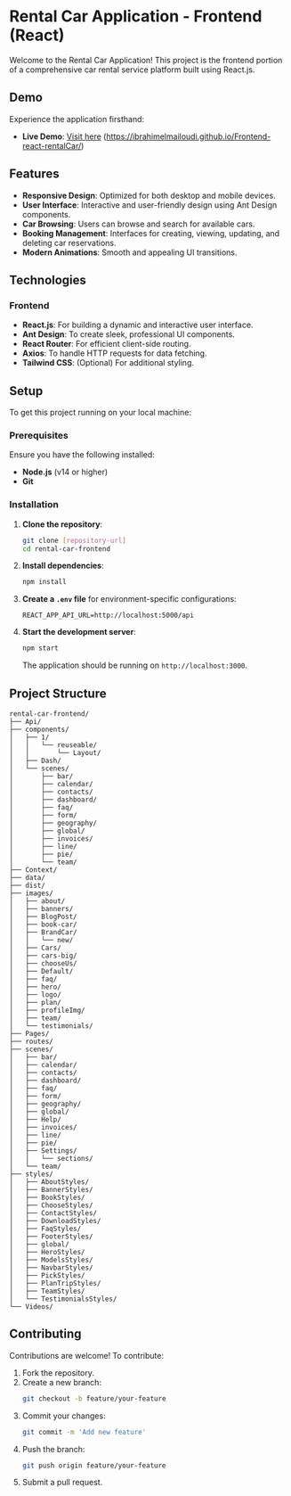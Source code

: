# Rental Car Application - Frontend (React)

Welcome to the Rental Car Application! This project is the frontend portion of a comprehensive car rental service platform built using React.js.

## Demo
Experience the application firsthand:
- **Live Demo**: [Visit here](#) (https://ibrahimelmailoudi.github.io/Frontend-react-rentalCar/)

## Features
- **Responsive Design**: Optimized for both desktop and mobile devices.
- **User Interface**: Interactive and user-friendly design using Ant Design components.
- **Car Browsing**: Users can browse and search for available cars.
- **Booking Management**: Interfaces for creating, viewing, updating, and deleting car reservations.
- **Modern Animations**: Smooth and appealing UI transitions.

## Technologies

### Frontend
- **React.js**: For building a dynamic and interactive user interface.
- **Ant Design**: To create sleek, professional UI components.
- **React Router**: For efficient client-side routing.
- **Axios**: To handle HTTP requests for data fetching.
- **Tailwind CSS**: (Optional) For additional styling.

## Setup
To get this project running on your local machine:

### Prerequisites
Ensure you have the following installed:
- **Node.js** (v14 or higher)
- **Git**

### Installation
1. **Clone the repository**:
   ```bash
   git clone [repository-url]
   cd rental-car-frontend
   ```

2. **Install dependencies**:
   ```bash
   npm install
   ```

3. **Create a `.env` file** for environment-specific configurations:
   ```env
   REACT_APP_API_URL=http://localhost:5000/api
   ```

4. **Start the development server**:
   ```bash
   npm start
   ```
   The application should be running on `http://localhost:3000`.

## Project Structure
```plaintext
rental-car-frontend/
├── Api/
├── components/
│   ├── 1/
│   │   └── reuseable/
│   │       └── Layout/
│   ├── Dash/
│   └── scenes/
│       ├── bar/
│       ├── calendar/
│       ├── contacts/
│       ├── dashboard/
│       ├── faq/
│       ├── form/
│       ├── geography/
│       ├── global/
│       ├── invoices/
│       ├── line/
│       ├── pie/
│       └── team/
├── Context/
├── data/
├── dist/
├── images/
│   ├── about/
│   ├── banners/
│   ├── BlogPost/
│   ├── book-car/
│   ├── BrandCar/
│   │   └── new/
│   ├── Cars/
│   ├── cars-big/
│   ├── chooseUs/
│   ├── Default/
│   ├── faq/
│   ├── hero/
│   ├── logo/
│   ├── plan/
│   ├── profileImg/
│   ├── team/
│   └── testimonials/
├── Pages/
├── routes/
├── scenes/
│   ├── bar/
│   ├── calendar/
│   ├── contacts/
│   ├── dashboard/
│   ├── faq/
│   ├── form/
│   ├── geography/
│   ├── global/
│   ├── Help/
│   ├── invoices/
│   ├── line/
│   ├── pie/
│   ├── Settings/
│   │   └── sections/
│   └── team/
├── styles/
│   ├── AboutStyles/
│   ├── BannerStyles/
│   ├── BookStyles/
│   ├── ChooseStyles/
│   ├── ContactStyles/
│   ├── DownloadStyles/
│   ├── FaqStyles/
│   ├── FooterStyles/
│   ├── global/
│   ├── HeroStyles/
│   ├── ModelsStyles/
│   ├── NavbarStyles/
│   ├── PickStyles/
│   ├── PlanTripStyles/
│   ├── TeamStyles/
│   └── TestimonialsStyles/
└── Videos/
```

## Contributing
Contributions are welcome! To contribute:
1. Fork the repository.
2. Create a new branch:
   ```bash
   git checkout -b feature/your-feature
   ```
3. Commit your changes:
   ```bash
   git commit -m 'Add new feature'
   ```
4. Push the branch:
   ```bash
   git push origin feature/your-feature
   ```
5. Submit a pull request.

